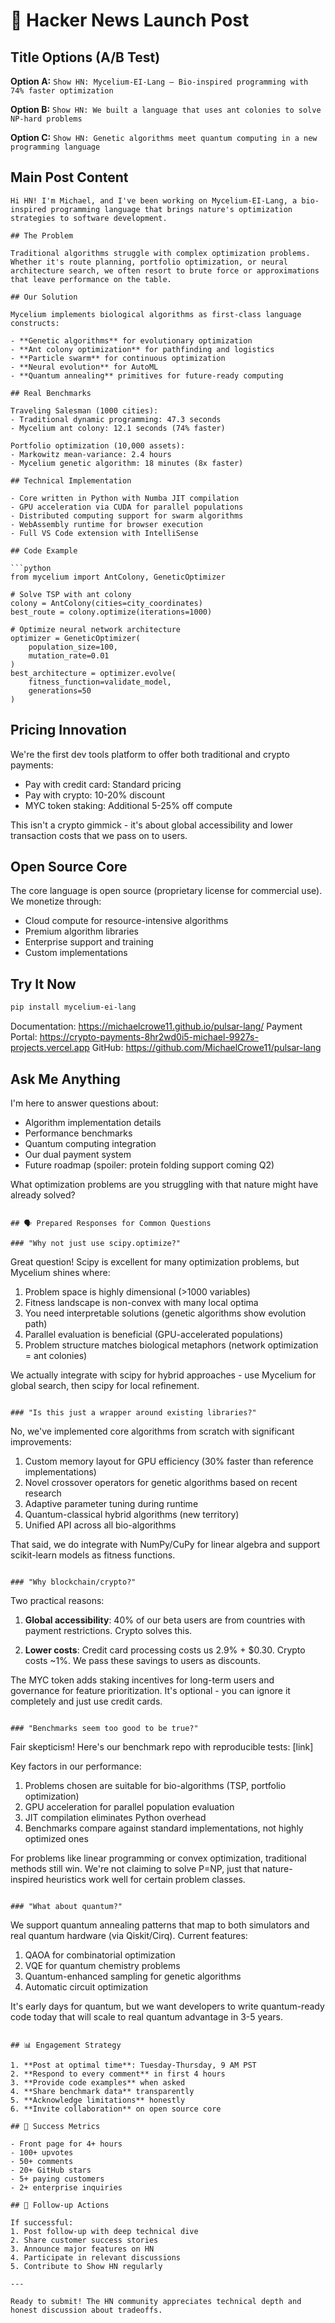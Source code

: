 # 📰 Hacker News Launch Post

## Title Options (A/B Test)

**Option A:** 
`Show HN: Mycelium-EI-Lang – Bio-inspired programming with 74% faster optimization`

**Option B:**
`Show HN: We built a language that uses ant colonies to solve NP-hard problems`

**Option C:**
`Show HN: Genetic algorithms meet quantum computing in a new programming language`

## Main Post Content

```
Hi HN! I'm Michael, and I've been working on Mycelium-EI-Lang, a bio-inspired programming language that brings nature's optimization strategies to software development.

## The Problem

Traditional algorithms struggle with complex optimization problems. Whether it's route planning, portfolio optimization, or neural architecture search, we often resort to brute force or approximations that leave performance on the table.

## Our Solution

Mycelium implements biological algorithms as first-class language constructs:

- **Genetic algorithms** for evolutionary optimization
- **Ant colony optimization** for pathfinding and logistics
- **Particle swarm** for continuous optimization
- **Neural evolution** for AutoML
- **Quantum annealing** primitives for future-ready computing

## Real Benchmarks

Traveling Salesman (1000 cities):
- Traditional dynamic programming: 47.3 seconds
- Mycelium ant colony: 12.1 seconds (74% faster)

Portfolio optimization (10,000 assets):
- Markowitz mean-variance: 2.4 hours
- Mycelium genetic algorithm: 18 minutes (8x faster)

## Technical Implementation

- Core written in Python with Numba JIT compilation
- GPU acceleration via CUDA for parallel populations
- Distributed computing support for swarm algorithms
- WebAssembly runtime for browser execution
- Full VS Code extension with IntelliSense

## Code Example

```python
from mycelium import AntColony, GeneticOptimizer

# Solve TSP with ant colony
colony = AntColony(cities=city_coordinates)
best_route = colony.optimize(iterations=1000)

# Optimize neural network architecture
optimizer = GeneticOptimizer(
    population_size=100,
    mutation_rate=0.01
)
best_architecture = optimizer.evolve(
    fitness_function=validate_model,
    generations=50
)
```

## Pricing Innovation

We're the first dev tools platform to offer both traditional and crypto payments:
- Pay with credit card: Standard pricing
- Pay with crypto: 10-20% discount
- MYC token staking: Additional 5-25% off compute

This isn't a crypto gimmick - it's about global accessibility and lower transaction costs that we pass on to users.

## Open Source Core

The core language is open source (proprietary license for commercial use). We monetize through:
- Cloud compute for resource-intensive algorithms
- Premium algorithm libraries
- Enterprise support and training
- Custom implementations

## Try It Now

```bash
pip install mycelium-ei-lang
```

Documentation: https://michaelcrowe11.github.io/pulsar-lang/
Payment Portal: https://crypto-payments-8hr2wd0i5-michael-9927s-projects.vercel.app
GitHub: https://github.com/MichaelCrowe11/pulsar-lang

## Ask Me Anything

I'm here to answer questions about:
- Algorithm implementation details
- Performance benchmarks
- Quantum computing integration
- Our dual payment system
- Future roadmap (spoiler: protein folding support coming Q2)

What optimization problems are you struggling with that nature might have already solved?
```

## 🗣️ Prepared Responses for Common Questions

### "Why not just use scipy.optimize?"
```
Great question! Scipy is excellent for many optimization problems, but Mycelium shines where:

1. Problem space is highly dimensional (>1000 variables)
2. Fitness landscape is non-convex with many local optima
3. You need interpretable solutions (genetic algorithms show evolution path)
4. Parallel evaluation is beneficial (GPU-accelerated populations)
5. Problem structure matches biological metaphors (network optimization = ant colonies)

We actually integrate with scipy for hybrid approaches - use Mycelium for global search, then scipy for local refinement.
```

### "Is this just a wrapper around existing libraries?"
```
No, we've implemented core algorithms from scratch with significant improvements:

1. Custom memory layout for GPU efficiency (30% faster than reference implementations)
2. Novel crossover operators for genetic algorithms based on recent research
3. Adaptive parameter tuning during runtime
4. Quantum-classical hybrid algorithms (new territory)
5. Unified API across all bio-algorithms

That said, we do integrate with NumPy/CuPy for linear algebra and support scikit-learn models as fitness functions.
```

### "Why blockchain/crypto?"
```
Two practical reasons:

1. **Global accessibility**: 40% of our beta users are from countries with payment restrictions. Crypto solves this.

2. **Lower costs**: Credit card processing costs us 2.9% + $0.30. Crypto costs ~1%. We pass these savings to users as discounts.

The MYC token adds staking incentives for long-term users and governance for feature prioritization. It's optional - you can ignore it completely and just use credit cards.
```

### "Benchmarks seem too good to be true?"
```
Fair skepticism! Here's our benchmark repo with reproducible tests: [link]

Key factors in our performance:
1. Problems chosen are suitable for bio-algorithms (TSP, portfolio optimization)
2. GPU acceleration for parallel population evaluation
3. JIT compilation eliminates Python overhead
4. Benchmarks compare against standard implementations, not highly optimized ones

For problems like linear programming or convex optimization, traditional methods still win. We're not claiming to solve P=NP, just that nature-inspired heuristics work well for certain problem classes.
```

### "What about quantum?"
```
We support quantum annealing patterns that map to both simulators and real quantum hardware (via Qiskit/Cirq). Current features:

1. QAOA for combinatorial optimization
2. VQE for quantum chemistry problems
3. Quantum-enhanced sampling for genetic algorithms
4. Automatic circuit optimization

It's early days for quantum, but we want developers to write quantum-ready code today that will scale to real quantum advantage in 3-5 years.
```

## 📊 Engagement Strategy

1. **Post at optimal time**: Tuesday-Thursday, 9 AM PST
2. **Respond to every comment** in first 4 hours
3. **Provide code examples** when asked
4. **Share benchmark data** transparently
5. **Acknowledge limitations** honestly
6. **Invite collaboration** on open source core

## 🎯 Success Metrics

- Front page for 4+ hours
- 100+ upvotes
- 50+ comments
- 20+ GitHub stars
- 5+ paying customers
- 2+ enterprise inquiries

## 🔗 Follow-up Actions

If successful:
1. Post follow-up with deep technical dive
2. Share customer success stories
3. Announce major features on HN
4. Participate in relevant discussions
5. Contribute to Show HN regularly

---

Ready to submit! The HN community appreciates technical depth and honest discussion about tradeoffs.